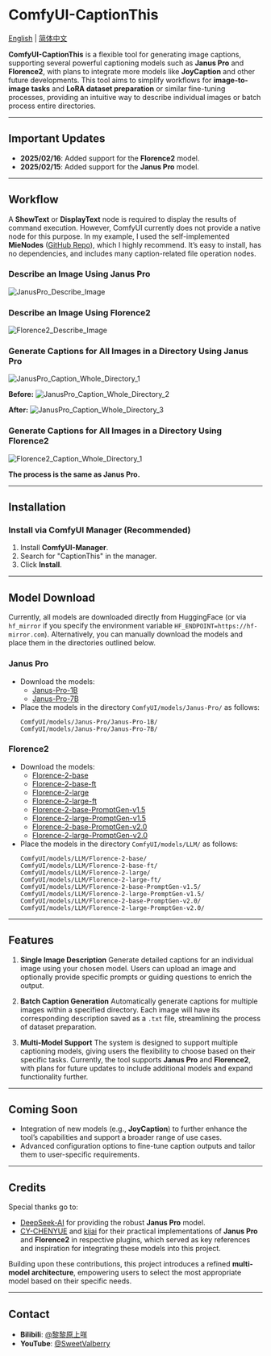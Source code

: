 # ComfyUI-CaptionThis

[English](README.md) | [简体中文](README_CN.md)

**ComfyUI-CaptionThis** is a flexible tool for generating image captions, supporting several powerful captioning models such as **Janus Pro** and **Florence2**, with plans to integrate more models like **JoyCaption** and other future developments. This tool aims to simplify workflows for **image-to-image tasks** and **LoRA dataset preparation** or similar fine-tuning processes, providing an intuitive way to describe individual images or batch process entire directories.

---

## Important Updates

* **2025/02/16**: Added support for the **Florence2** model.
* **2025/02/15**: Added support for the **Janus Pro** model.

---

## Workflow

A **ShowText** or **DisplayText** node is required to display the results of command execution. However, ComfyUI currently does not provide a native node for this purpose. In my example, I used the self-implemented **MieNodes** ([GitHub Repo](https://github.com/MieMieeeee/ComfyUI-MieNodes)), which I highly recommend. It’s easy to install, has no dependencies, and includes many caption-related file operation nodes.

### Describe an Image Using Janus Pro
![JanusPro_Describe_Image](Images/JanusPro_Describe_Image.png)

### Describe an Image Using Florence2
![Florence2_Describe_Image](Images/Florence2_Describe_Image.png)

### Generate Captions for All Images in a Directory Using Janus Pro
![JanusPro_Caption_Whole_Directory_1](Images/JanusPro_Caption_Whole_Directory_1.png)

**Before:**
![JanusPro_Caption_Whole_Directory_2](Images/JanusPro_Caption_Whole_Directory_2.png)

**After:**
![JanusPro_Caption_Whole_Directory_3](Images/JanusPro_Caption_Whole_Directory_3.png)

### Generate Captions for All Images in a Directory Using Florence2
![Florence2_Caption_Whole_Directory_1](Images/Florence2_Caption_Whole_Directory_1.png)

**The process is the same as Janus Pro.**

---

## Installation

### Install via ComfyUI Manager (Recommended)
1. Install **ComfyUI-Manager**.
2. Search for "CaptionThis" in the manager.
3. Click **Install**.

---

## Model Download

Currently, all models are downloaded directly from HuggingFace (or via `hf_mirror` if you specify the environment variable `HF_ENDPOINT=https://hf-mirror.com`). Alternatively, you can manually download the models and place them in the directories outlined below.

### Janus Pro
- Download the models:
  - [Janus-Pro-1B](https://huggingface.co/deepseek-ai/Janus-Pro-1B)
  - [Janus-Pro-7B](https://huggingface.co/deepseek-ai/Janus-Pro-7B)
- Place the models in the directory `ComfyUI/models/Janus-Pro/` as follows:
  ```
  ComfyUI/models/Janus-Pro/Janus-Pro-1B/
  ComfyUI/models/Janus-Pro/Janus-Pro-7B/
  ```

### Florence2
- Download the models:
  - [Florence-2-base](https://huggingface.co/microsoft/Florence-2-base)
  - [Florence-2-base-ft](https://huggingface.co/microsoft/Florence-2-base-ft)
  - [Florence-2-large](https://huggingface.co/microsoft/Florence-2-large)
  - [Florence-2-large-ft](https://huggingface.co/microsoft/Florence-2-large-ft)
  - [Florence-2-base-PromptGen-v1.5](https://huggingface.co/MiaoshouAI/Florence-2-base-PromptGen-v1.5)
  - [Florence-2-large-PromptGen-v1.5](https://huggingface.co/MiaoshouAI/Florence-2-large-PromptGen-v1.5)
  - [Florence-2-base-PromptGen-v2.0](https://huggingface.co/MiaoshouAI/Florence-2-base-PromptGen-v2.0)
  - [Florence-2-large-PromptGen-v2.0](https://huggingface.co/MiaoshouAI/Florence-2-large-PromptGen-v2.0)
- Place the models in the directory `ComfyUI/models/LLM/` as follows:
  ```
  ComfyUI/models/LLM/Florence-2-base/
  ComfyUI/models/LLM/Florence-2-base-ft/
  ComfyUI/models/LLM/Florence-2-large/
  ComfyUI/models/LLM/Florence-2-large-ft/
  ComfyUI/models/LLM/Florence-2-base-PromptGen-v1.5/
  ComfyUI/models/LLM/Florence-2-large-PromptGen-v1.5/
  ComfyUI/models/LLM/Florence-2-base-PromptGen-v2.0/
  ComfyUI/models/LLM/Florence-2-large-PromptGen-v2.0/
  ```

---

## Features

1. **Single Image Description**
   Generate detailed captions for an individual image using your chosen model. Users can upload an image and optionally provide specific prompts or guiding questions to enrich the output.

2. **Batch Caption Generation**
   Automatically generate captions for multiple images within a specified directory. Each image will have its corresponding description saved as a `.txt` file, streamlining the process of dataset preparation.

3. **Multi-Model Support**
   The system is designed to support multiple captioning models, giving users the flexibility to choose based on their specific tasks. Currently, the tool supports **Janus Pro** and **Florence2**, with plans for future updates to include additional models and expand functionality further.

---

## Coming Soon

- Integration of new models (e.g., **JoyCaption**) to further enhance the tool’s capabilities and support a broader range of use cases.
- Advanced configuration options to fine-tune caption outputs and tailor them to user-specific requirements.

---

## Credits

Special thanks go to:
- [DeepSeek-AI](https://github.com/deepseek-ai/Janus) for providing the robust **Janus Pro** model.
- [CY-CHENYUE](https://github.com/CY-CHENYUE/ComfyUI-Janus-Pro) and [kijai](https://github.com/kijai/ComfyUI-Florence2) for their practical implementations of **Janus Pro** and **Florence2** in respective plugins, which served as key references and inspiration for integrating these models into this project.

Building upon these contributions, this project introduces a refined **multi-model architecture**, empowering users to select the most appropriate model based on their specific needs.

---

## Contact

- **Bilibili**: [@黎黎原上咩](https://space.bilibili.com/449342345)
- **YouTube**: [@SweetValberry](https://www.youtube.com/@SweetValberry)

